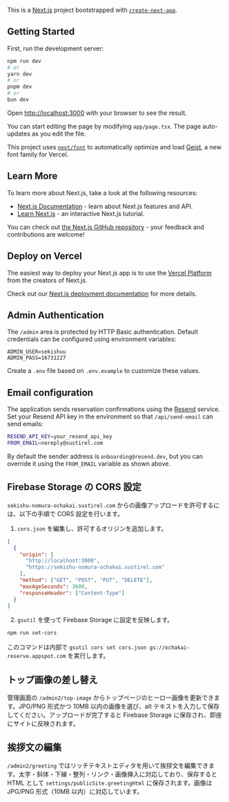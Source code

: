 This is a [Next.js](https://nextjs.org) project bootstrapped with [`create-next-app`](https://nextjs.org/docs/app/api-reference/cli/create-next-app).

## Getting Started

First, run the development server:

```bash
npm run dev
# or
yarn dev
# or
pnpm dev
# or
bun dev
```

Open [http://localhost:3000](http://localhost:3000) with your browser to see the result.

You can start editing the page by modifying `app/page.tsx`. The page auto-updates as you edit the file.

This project uses [`next/font`](https://nextjs.org/docs/app/building-your-application/optimizing/fonts) to automatically optimize and load [Geist](https://vercel.com/font), a new font family for Vercel.

## Learn More

To learn more about Next.js, take a look at the following resources:

- [Next.js Documentation](https://nextjs.org/docs) - learn about Next.js features and API.
- [Learn Next.js](https://nextjs.org/learn) - an interactive Next.js tutorial.

You can check out [the Next.js GitHub repository](https://github.com/vercel/next.js) - your feedback and contributions are welcome!

## Deploy on Vercel

The easiest way to deploy your Next.js app is to use the [Vercel Platform](https://vercel.com/new?utm_medium=default-template&filter=next.js&utm_source=create-next-app&utm_campaign=create-next-app-readme) from the creators of Next.js.

Check out our [Next.js deployment documentation](https://nextjs.org/docs/app/building-your-application/deploying) for more details.

## Admin Authentication

The `/admin` area is protected by HTTP Basic authentication. Default credentials can be configured using environment variables:

```
ADMIN_USER=sekishuu
ADMIN_PASS=16731227
```

Create a `.env` file based on `.env.example` to customize these values.

## Email configuration

The application sends reservation confirmations using the [Resend](https://resend.com/) service. Set your Resend API key in the environment so that `/api/send-email` can send emails:

```bash
RESEND_API_KEY=your_resend_api_key
FROM_EMAIL=noreply@sustirel.com
```

By default the sender address is `onboarding@resend.dev`, but you can override it using the `FROM_EMAIL` variable as shown above.

## Firebase Storage の CORS 設定

`sekishu-nomura-ochakai.sustirel.com` からの画像アップロードを許可するには、以下の手順で CORS 設定を行います。

1. `cors.json` を編集し、許可するオリジンを追加します。

```json
[
  {
    "origin": [
      "http://localhost:3000",
      "https://sekishu-nomura-ochakai.sustirel.com"
    ],
    "method": ["GET", "POST", "PUT", "DELETE"],
    "maxAgeSeconds": 3600,
    "responseHeader": ["Content-Type"]
  }
]
```

2. `gsutil` を使って Firebase Storage に設定を反映します。

```bash
npm run set-cors
```

このコマンドは内部で `gsutil cors set cors.json gs://ochakai-reserve.appspot.com` を実行します。

## トップ画像の差し替え

管理画面の `/admin2/top-image` からトップページのヒーロー画像を更新できます。JPG/PNG 形式かつ 10MB 以内の画像を選び、alt テキストを入力して保存してください。アップロードが完了すると Firebase Storage に保存され、即座にサイトに反映されます。

## 挨拶文の編集

`/admin2/greeting` ではリッチテキストエディタを用いて挨拶文を編集できます。太字・斜体・下線・整列・リンク・画像挿入に対応しており、保存すると HTML として `settings/publicSite.greetingHtml` に保存されます。画像は JPG/PNG 形式（10MB 以内）に対応しています。
